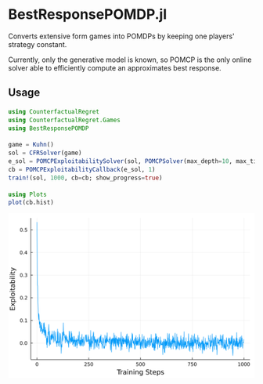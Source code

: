 # BestResponsePOMDP.jl

Converts extensive form games into POMDPs by keeping one players' strategy constant.

Currently, only the generative model is known, so POMCP is the only online solver able to efficiently compute an approximates best response.

## Usage
```julia
using CounterfactualRegret
using CounterfactualRegret.Games
using BestResponsePOMDP

game = Kuhn()
sol = CFRSolver(game)
e_sol = POMCPExploitabilitySolver(sol, POMCPSolver(max_depth=10, max_time=0.1, tree_queries=10_000))
cb = POMCPExploitabilityCallback(e_sol, 1)
train!(sol, 1000, cb=cb; show_progress=true)

using Plots
plot(cb.hist)
```

<img src="./img/approx_exploitability.svg">
